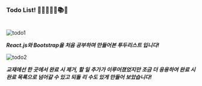 ### Todo List! 📙📕📗📘📖📚📒 <br/> <br/>

![todo1](https://user-images.githubusercontent.com/87814462/157575620-c8963af2-ef0f-4a5d-a6dd-0e3a6e4047cd.png)

***React.js와 Bootstrap을 처음 공부하며 만들어본 투두리스트 입니다!***

![todo2](https://user-images.githubusercontent.com/87814462/157575628-574bcedd-519b-47ba-83fa-2e1a9cf4a7df.png)

***교재에선 한 곳에서 완료 시 제거, 할 일 추가가 이루어졌었지만 조금 더 응용하여 완료 시 완료 목록으로 넘어갈 수 있고 되돌 리 수도 있게 만들어 보았습니다!***
